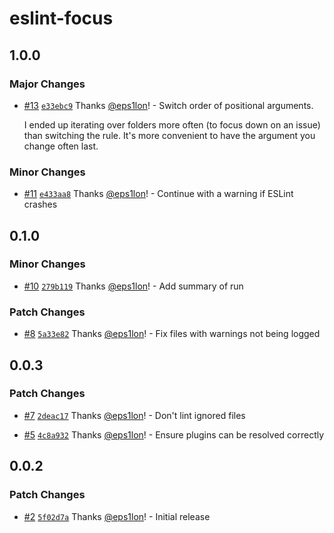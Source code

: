 # eslint-focus

## 1.0.0

### Major Changes

- [#13](https://github.com/eps1lon/eslint-focus/pull/13) [`e33ebc9`](https://github.com/eps1lon/eslint-focus/commit/e33ebc92f22f90f0dbd5b92e5f3ca1f81bcf99fb) Thanks [@eps1lon](https://github.com/eps1lon)! - Switch order of positional arguments.

  I ended up iterating over folders more often (to focus down on an issue) than switching the rule.
  It's more convenient to have the argument you change often last.

### Minor Changes

- [#11](https://github.com/eps1lon/eslint-focus/pull/11) [`e433aa8`](https://github.com/eps1lon/eslint-focus/commit/e433aa81e2b17428e27fa5932f61ee5fc4487822) Thanks [@eps1lon](https://github.com/eps1lon)! - Continue with a warning if ESLint crashes

## 0.1.0

### Minor Changes

- [#10](https://github.com/eps1lon/eslint-focus/pull/10) [`279b119`](https://github.com/eps1lon/eslint-focus/commit/279b119f8b385a5b6691f07c6ca02b00ed8d4e45) Thanks [@eps1lon](https://github.com/eps1lon)! - Add summary of run

### Patch Changes

- [#8](https://github.com/eps1lon/eslint-focus/pull/8) [`5a33e82`](https://github.com/eps1lon/eslint-focus/commit/5a33e82047a134f0efaf884f4d66079c13ec3491) Thanks [@eps1lon](https://github.com/eps1lon)! - Fix files with warnings not being logged

## 0.0.3

### Patch Changes

- [#7](https://github.com/eps1lon/eslint-focus/pull/7) [`2deac17`](https://github.com/eps1lon/eslint-focus/commit/2deac17fbc6d2ab51ef172845587a0f78351a17d) Thanks [@eps1lon](https://github.com/eps1lon)! - Don't lint ignored files

- [#5](https://github.com/eps1lon/eslint-focus/pull/5) [`4c8a932`](https://github.com/eps1lon/eslint-focus/commit/4c8a932b920112115e81f778e3c9f1992cd3a51a) Thanks [@eps1lon](https://github.com/eps1lon)! - Ensure plugins can be resolved correctly

## 0.0.2

### Patch Changes

- [#2](https://github.com/eps1lon/eslint-focus/pull/2) [`5f02d7a`](https://github.com/eps1lon/eslint-focus/commit/5f02d7a3dad4c21a79a79291647653b8edd30754) Thanks [@eps1lon](https://github.com/eps1lon)! - Initial release
